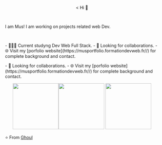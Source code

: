 <p align="center">
< Hi 👋 </p></br>
<p>I am Mus! I am working on projects related web Dev.</p></br>
<p>
- 👨🏽‍💻 Current studyng Dev Web Full Stack. 
- 🤝 Looking for collaborations.
- 🌐 Visit my [porfolio website](https://musportfolio.formationdevweb.fr//) for complete background and contact.</p>
- 🤝 Looking for collaborations.
- 🌐 Visit my [porfolio website](https://musportfolio.formationdevweb.fr//) for complete background and contact.
 </p>
<p align="center">
 <img src="https://i.giphy.com/media/KzJkzjggfGN5Py6nkT/200.webp" width="150"><img src="https://i.giphy.com/media/IdyAQJVN2kVPNUrojM/200.webp" width="150">  <img src="https://media.giphy.com/media/kH6CqYiquZawmU1HI6/giphy.gif" width ="150"/> 
</p>

⭐ From [Ghoul](https://github.com/Mus9617)
